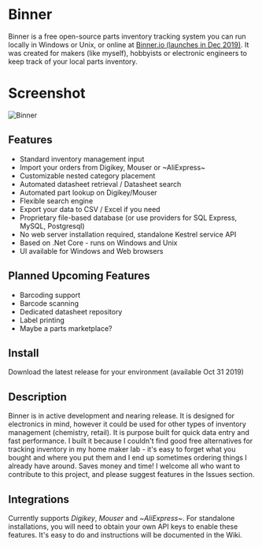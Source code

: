 # Binner
Binner is a free open-source parts inventory tracking system you can run locally in Windows or Unix, or online at [Binner.io (launches in Dec 2019)](http://binner.io). It was created for makers (like myself), hobbyists or electronic engineers to keep track of your local parts inventory.

# Screenshot

![Binner](https://github.com/replaysMike/Binner/wiki/binner.png)

## Features
* Standard inventory management input
* Import your orders from Digikey, Mouser or ~AliExpress~
* Customizable nested category placement
* Automated datasheet retrieval / Datasheet search
* Automated part lookup on Digikey/Mouser
* Flexible search engine
* Export your data to CSV / Excel if you need
* Proprietary file-based database (or use providers for SQL Express, MySQL, Postgresql)
* No web server installation required, standalone Kestrel service API
* Based on .Net Core - runs on Windows and Unix
* UI available for Windows and Web browsers

## Planned Upcoming Features
* Barcoding support
* Barcode scanning
* Dedicated datasheet repository
* Label printing
* Maybe a parts marketplace?

## Install

Download the latest release for your environment (available Oct 31 2019)

## Description

Binner is in active development and nearing release. It is designed for electronics in mind, however it could be used for other types of inventory management (chemistry, retail). It is purpose built for quick data entry and fast performance. I built it because I couldn't find good free alternatives for tracking inventory in my home maker lab - it's easy to forget what you bought and where you put them and I end up sometimes ordering things I already have around. Saves money and time! I welcome all who want to contribute to this project, and please suggest features in the Issues section.

## Integrations

Currently supports _Digikey_, _Mouser_ and ~_AliExpress_~. For standalone installations, you will need to obtain your own API keys to enable these features. It's easy to do and instructions will be documented in the Wiki.
